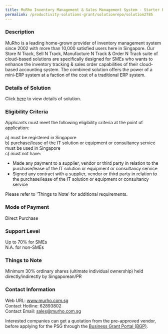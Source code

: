 ```yaml
---
title: MuRho Inventory Management & Sales Management System - Starter Pack A  (SaaS with hardware)
permalink: /productivity-solutions-grant/solutionrepo/solution2785
---
```


### Description

MuRho is a leading home-grown provider of inventory management system since 2002 with more than 10,000 satisfied users here in Singapore. Our Store N Track, Sell N Track, Manufacture N Track & Order N Track suite of cloud-based solutions are specifically designed for SMEs who wants to enhance the inventory tracking & sales order capabilities of their cloud-based accounting system. The combined solution offers the power of a mini-ERP system at a faction of the cost of a traditional ERP system.

### Details of Solution

Click <a href='https://www.gobusiness.gov.sg/images/psg/Murho_Invt_and_sales_20210525_Desensitised_Annex_3_Part_1.pdf' target='_blank' rel='noopener'>here</a> to view details of solution.

### Eligibility Criteria

Applicants must meet the following eligibility criteria at the point of application:

a) must be registered in Singapore <br>
b) purchase/lease of the IT solution or equipment or consultancy service must be used in Singapore <br>
c) must not have:
- Made any payment to a supplier, vendor or third party in relation to the purchase/lease of the IT solution or equipment or consultancy service
- Signed any contract with a supplier, vendor or third party in relation to the purchase/lease of the IT solution or equipment or consultancy service

Please refer to 'Things to Note' for additional requirements.

### Mode of Payment
Direct Purchase

### Support Level
Up to 70% for SMEs <br>
N.A. for non-SMEs

### Things to Note
Minimum 30% ordinary shares (ultimate individual ownership) held directly/indirectly by Singaporean/PR

### Contact Information
Web URL: www.murho.com.sg <br>Contact Hotline: 62893802 <br>Contact Email: sales@murho.com.sg <br>

Interested companies can get a quotation from the pre-approved vendor, before applying for the PSG through the <a target='_blank' rel='noopener' href='https://www.businessgrants.gov.sg/'>Business Grant Portal (BGP)</a>.
